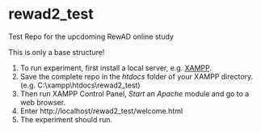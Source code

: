 # rewad2_test
Test Repo for the upcdoming RewAD online study

This is only a base structure!

1. To run experiment, first install a local server, e.g. [XAMPP](https://www.apachefriends.org/de/index.html).
2. Save the complete repo in the *htdocs* folder of your XAMPP directory. (e.g. C:\xampp\htdocs\rewad2_test)
3. Then run XAMPP Control Panel, *Start* an *Apache* module and go to a web browser.
4. Enter http://localhost/rewad2_test/welcome.html
5. The experiment should run.
